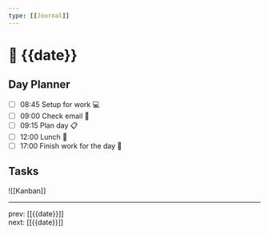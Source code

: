 ```yaml
---
type: [[Journal]]
---
```


# 📆 {{date}}

## Day Planner
- [ ] 08:45 Setup for work 💻
- [ ] 09:00 Check email 📧
- [ ] 09:15 Plan day 📋
- [ ] 12:00 Lunch 🍙
- [ ] 17:00 Finish work for the day 🎉

## Tasks

![[Kanban]]

---

prev: [[{{date}}]]  
next: [[{{date}}]]  